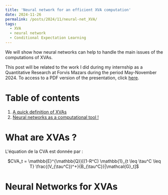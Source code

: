 ```yaml
---
title: 'Neural network for an efficient XVA computation'
date: 2024-11-26
permalink: /posts/2024/11/neural-net_XVA/
tags:
  - XVA
  - neural network
  - Conditional Expectation Learning
---
```



We will show how neural networks can help to handle the main issues of the computations of XVAs.


This post will be related to the work I did during my internship as a Quantitative Research at Forvis Mazars during the period May-November 2024. 
To access to a PDF version of the presentation, click [here](https://samymekk.github.io/files/MemoireActuariatSlides.pdf).


# Table of contents
1. [A quick definition of XVAs](#whatIs)
2. [Neural networks as a computational tool ! ](#example)


# What are XVAs  ? <a name="whatIs"></a>


L'équation de la CVA est donnée par :

<center>

$CVA_t = \mathbb{E}^{\mathbb{Q}}[(1-R^C) \mathbb{1}_{t \leq \tau^C \leq T} \frac{(V_{\tau^C})^+}{B_{\tau^C}}|\mathcal{G}_t]$

</center>

# Neural Networks for XVAs <a name="example"></a>
